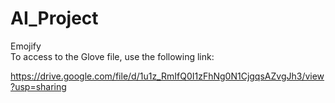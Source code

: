 # AI_Project
Emojify \
To access to the Glove file, use the following link:

https://drive.google.com/file/d/1u1z_RmIfQ0I1zFhNg0N1CjgqsAZvgJh3/view?usp=sharing
